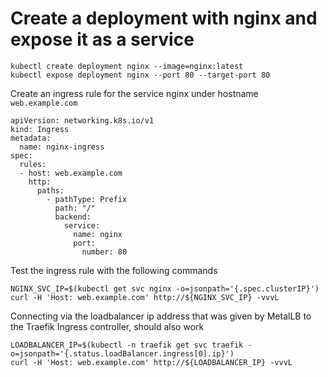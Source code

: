 # Create a deployment with nginx and expose it as a service

```lang=shell
kubectl create deployment nginx --image=nginx:latest
kubectl expose deployment nginx --port 80 --target-port 80
```

Create an ingress rule for the service nginx under hostname `web.example.com`

```lang=yaml
apiVersion: networking.k8s.io/v1
kind: Ingress
metadata:
  name: nginx-ingress
spec:
  rules:
  - host: web.example.com
    http:
      paths:
        - pathType: Prefix
          path: "/"
          backend:
            service:
              name: nginx
              port:
                number: 80
```

Test the ingress rule with the following commands

```lang=shell
NGINX_SVC_IP=$(kubectl get svc nginx -o=jsonpath='{.spec.clusterIP}')
curl -H 'Host: web.example.com' http://${NGINX_SVC_IP} -vvvL
```

Connecting via the loadbalancer ip address that was given by MetalLB to the Traefik Ingress controller, should also work

```lang=shell
LOADBALANCER_IP=$(kubectl -n traefik get svc traefik -o=jsonpath='{.status.loadBalancer.ingress[0].ip}')
curl -H 'Host: web.example.com' http://${LOADBALANCER_IP} -vvvL
```
